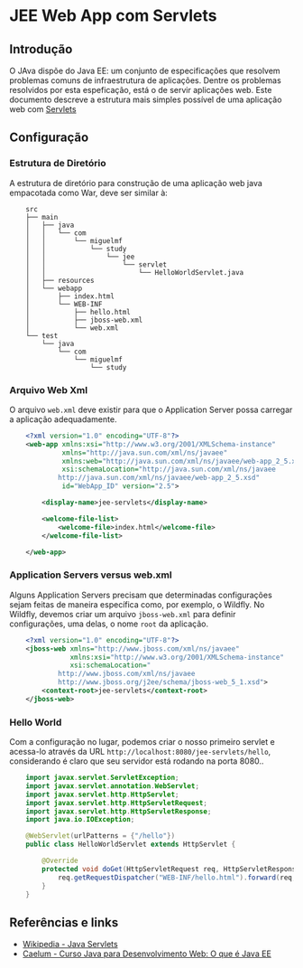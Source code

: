 # JEE Web App com Servlets

## Introdução

O JAva dispõe do Java EE: um conjunto de especificações que resolvem problemas comuns de infraestrutura de aplicações. Dentre os problemas resolvidos por esta espeficação, está o de servir aplicações web. Este documento descreve a estrutura mais simples possível de uma aplicação web com [Servlets](https://pt.wikipedia.org/wiki/Servlet)  

## Configuração

### Estrutura de Diretório
A estrutura de diretório para construção de uma aplicação web java empacotada como War, deve ser similar à:

```
    src
    ├── main
    │   ├── java
    │   │   └── com
    │   │       └── miguelmf
    │   │           └── study
    │   │               └── jee
    │   │                   └── servlet
    │   │                       └── HelloWorldServlet.java
    │   ├── resources
    │   └── webapp
    │       ├── index.html
    │       └── WEB-INF
    │           ├── hello.html
    │           ├── jboss-web.xml
    │           └── web.xml
    └── test
        └── java
            └── com
                └── miguelmf
                    └── study
```

### Arquivo Web Xml

O arquivo `web.xml` deve existir para que o Application Server possa carregar a aplicação adequadamente.

``` xml
    <?xml version="1.0" encoding="UTF-8"?>
    <web-app xmlns:xsi="http://www.w3.org/2001/XMLSchema-instance"
             xmlns="http://java.sun.com/xml/ns/javaee"
             xmlns:web="http://java.sun.com/xml/ns/javaee/web-app_2_5.xsd"
             xsi:schemaLocation="http://java.sun.com/xml/ns/javaee
            http://java.sun.com/xml/ns/javaee/web-app_2_5.xsd"
             id="WebApp_ID" version="2.5">

        <display-name>jee-servlets</display-name>

        <welcome-file-list>
            <welcome-file>index.html</welcome-file>
        </welcome-file-list>

    </web-app>
```

### Application Servers versus web.xml

Alguns Application Servers precisam que determinadas configurações sejam feitas de maneira específica como, por exemplo, o Wildfly. No Wildfly, devemos criar um arquivo `jboss-web.xml` para definir configurações, uma delas, o nome `root` da aplicação.

``` xml
    <?xml version="1.0" encoding="UTF-8"?>
    <jboss-web xmlns="http://www.jboss.com/xml/ns/javaee"
               xmlns:xsi="http://www.w3.org/2001/XMLSchema-instance"
               xsi:schemaLocation="
            http://www.jboss.com/xml/ns/javaee
            http://www.jboss.org/j2ee/schema/jboss-web_5_1.xsd">
        <context-root>jee-servlets</context-root>
    </jboss-web>
```

### Hello World

Com a configuração no lugar, podemos criar o nosso primeiro servlet e acessa-lo através da URL `http://localhost:8080/jee-servlets/hello`, considerando é claro que seu servidor está rodando na porta 8080..

``` java
    import javax.servlet.ServletException;
    import javax.servlet.annotation.WebServlet;
    import javax.servlet.http.HttpServlet;
    import javax.servlet.http.HttpServletRequest;
    import javax.servlet.http.HttpServletResponse;
    import java.io.IOException;

    @WebServlet(urlPatterns = {"/hello"})
    public class HelloWorldServlet extends HttpServlet {

        @Override
        protected void doGet(HttpServletRequest req, HttpServletResponse resp) throws   ServletException, IOException {
            req.getRequestDispatcher("WEB-INF/hello.html").forward(req, resp);
        }
    }
```

## Referências e links

- [Wikipedia - Java Servlets](https://pt.wikipedia.org/wiki/Servlet)
- [Caelum - Curso Java para Desenvolvimento Web: O que é Java EE](https://www.caelum.com.br/apostila-java-web/o-que-e-java-ee/)
